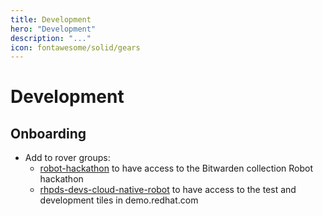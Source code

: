 ```yaml
---
title: Development
hero: "Development"
description: "..."
icon: fontawesome/solid/gears
---
```

# Development

## Onboarding

* Add to rover groups:
    * [robot-hackathon](https://rover.redhat.com/groups/group/robot-hackathon) to have access to the Bitwarden collection Robot hackathon
    * [rhpds-devs-cloud-native-robot](https://rover.redhat.com/groups/group/rhpds-devs-cloud-native-robot) to have access to the test and development tiles in demo.redhat.com
